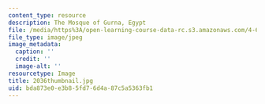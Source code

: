 ```yaml
---
content_type: resource
description: The Mosque of Gurna, Egypt
file: /media/https%3A/open-learning-course-data-rc.s3.amazonaws.com/4-614-religious-architecture-and-islamic-cultures-fall-2002/bda873e0e3b85fd76d4a87c5a5363fb1_2036thumbnail.jpg
file_type: image/jpeg
image_metadata:
  caption: ''
  credit: ''
  image-alt: ''
resourcetype: Image
title: 2036thumbnail.jpg
uid: bda873e0-e3b8-5fd7-6d4a-87c5a5363fb1
---
```


